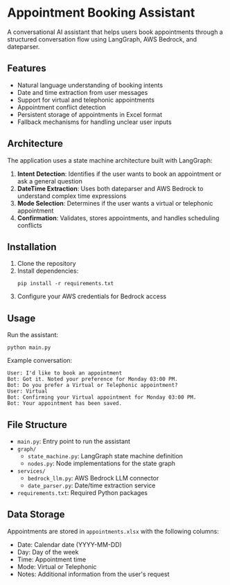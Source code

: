 # Appointment Booking Assistant

A conversational AI assistant that helps users book appointments through a structured conversation flow using LangGraph, AWS Bedrock, and dateparser.

## Features

- Natural language understanding of booking intents
- Date and time extraction from user messages
- Support for virtual and telephonic appointments
- Appointment conflict detection
- Persistent storage of appointments in Excel format
- Fallback mechanisms for handling unclear user inputs

## Architecture

The application uses a state machine architecture built with LangGraph:

1. **Intent Detection**: Identifies if the user wants to book an appointment or ask a general question
2. **DateTime Extraction**: Uses both dateparser and AWS Bedrock to understand complex time expressions
3. **Mode Selection**: Determines if the user wants a virtual or telephonic appointment
4. **Confirmation**: Validates, stores appointments, and handles scheduling conflicts

## Installation

1. Clone the repository
2. Install dependencies:
   ```
   pip install -r requirements.txt
   ```
3. Configure your AWS credentials for Bedrock access

## Usage

Run the assistant:

```
python main.py
```

Example conversation:
```
User: I'd like to book an appointment
Bot: Got it. Noted your preference for Monday 03:00 PM.
Bot: Do you prefer a Virtual or Telephonic appointment?
User: Virtual
Bot: Confirming your Virtual appointment for Monday 03:00 PM.
Bot: Your appointment has been saved.
```

## File Structure

- `main.py`: Entry point to run the assistant
- `graph/`
  - `state_machine.py`: LangGraph state machine definition
  - `nodes.py`: Node implementations for the state graph
- `services/`
  - `bedrock_llm.py`: AWS Bedrock LLM connector
  - `date_parser.py`: Date/time extraction service
- `requirements.txt`: Required Python packages

## Data Storage

Appointments are stored in `appointments.xlsx` with the following columns:
- Date: Calendar date (YYYY-MM-DD)
- Day: Day of the week
- Time: Appointment time
- Mode: Virtual or Telephonic
- Notes: Additional information from the user's request